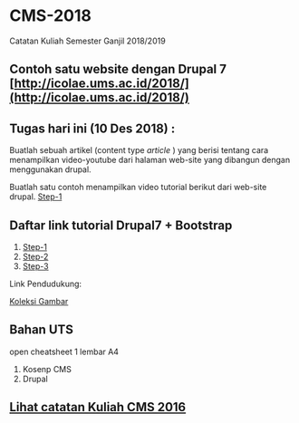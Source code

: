 # CMS-2018
Catatan Kuliah  Semester Ganjil 2018/2019

## Contoh satu website dengan Drupal 7  [http://icolae.ums.ac.id/2018/](http://icolae.ums.ac.id/2018/)



## Tugas hari ini (10 Des 2018) : 

Buatlah sebuah artikel (content type *article* ) yang berisi tentang cara menampilkan video-youtube dari halaman web-site yang dibangun dengan menggunakan drupal.

Buatlah satu contoh menampilkan video tutorial berikut dari web-site drupal.
[Step-1](https://www.youtube.com/watch?v=fxd1X3bBGww&list=PLzW5qZqWSqtWHtoxMAXVdvY1fE7WH8RCQ)





## Daftar link tutorial Drupal7 + Bootstrap

1. [Step-1](https://www.youtube.com/watch?v=fxd1X3bBGww&list=PLzW5qZqWSqtWHtoxMAXVdvY1fE7WH8RCQ)
2. [Step-2](https://www.youtube.com/watch?v=pjq_x_6sQ0c&list=PLzW5qZqWSqtWHtoxMAXVdvY1fE7WH8RCQ&index=2)
3. [Step-3](https://www.youtube.com/watch?v=TbApCtsuCMw&index=3&list=PLzW5qZqWSqtWHtoxMAXVdvY1fE7WH8RCQ)

Link Pendudukung:

[Koleksi Gambar](https://www.pexels.com/search/car/)



## Bahan UTS 

open cheatsheet 1 lembar A4

1. Kosenp CMS 
2. Drupal 


## [Lihat catatan Kuliah CMS 2016]( https://github.com/handaga/cms2016 )
